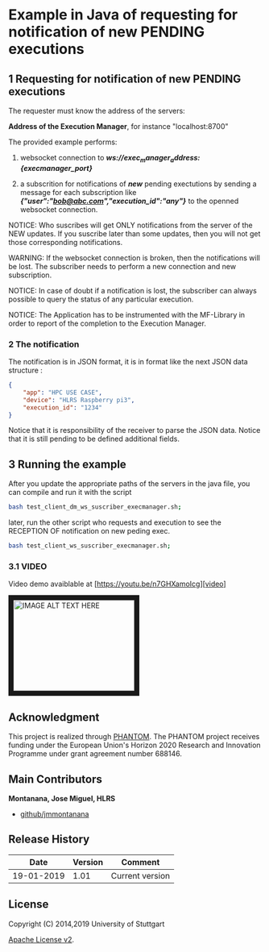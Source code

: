 # Example in Java of requesting for notification of new PENDING executions 

## 1 Requesting for notification of new PENDING executions 

The requester must know the address of the servers:

 **Address of the Execution Manager**, for instance "localhost:8700"


 The provided example performs:
 
 1. websocket connection to ***ws://${exec_manager_address}:${execmanager_port}***
 
 2. a subscrition for notifications of ***new*** pending exectutions by sending a message for each subscription like ***{"user":"bob@abc.com","execution_id":"any"}*** to the openned websocket connection. 
 
 

NOTICE: Who suscribes will get ONLY notifications from the server of the NEW updates. If you suscribe later than some updates, then you will not get those corresponding notifications.

WARNING: If the websocket connection is broken, then the notifications will be lost. The subscriber needs to perform a new connection and new subscription.

NOTICE: In case of doubt if a notification is lost, the subscriber can always possible to query the status of any particular execution.

NOTICE: The Application has to be instrumented with the MF-Library in order to report of the completion to the Execution Manager.
 
 

### 2 The notification

The notification is in JSON format, it is in format like the next JSON data structure :

```json
{
	"app": "HPC USE CASE",
	"device": "HLRS Raspberry pi3",
	"execution_id": "1234"
}
```

Notice that it is responsibility of the receiver to parse the JSON data.
Notice that it is still pending to be defined additional fields.

## 3 Running the example

After you update the appropriate paths of the servers in the java file,
you can compile and run it with the script


```bash
bash test_client_dm_ws_suscriber_execmanager.sh;
```

later, run the other script who requests and execution to see the RECEPTION OF notification on new peding exec.


```bash
bash test_client_ws_suscriber_execmanager.sh;
```



### 3.1 VIDEO

Video demo avaiblable at  [https://youtu.be/n7GHXamoIcg][video]

<a href="http://www.youtube.com/watch?feature=player_embedded&v=6s6AOytHV6I
" target="_blank"><img src="http://img.youtube.com/vi/6s6AOytHV6I/0.jpg" 
alt="IMAGE ALT TEXT HERE" width="240" height="180" border="10" /></a>

 

## Acknowledgment
This project is realized through [PHANTOM][phantom].
The PHANTOM project receives funding under the European Union's Horizon 2020 Research and Innovation Programme under grant agreement number 688146.




## Main Contributors

**Montanana, Jose Miguel, HLRS**
+ [github/jmmontanana](https://github.com/jmmontanana)



## Release History

| Date        | Version | Comment          |
| ----------- | ------- | ---------------- |
| 19-01-2019  | 1.01    | Current version  |

## License
Copyright (C) 2014,2019 University of Stuttgart

[Apache License v2](LICENSE).

[output]: https://github.com/PHANTOM-Platform/testing_integration/blob/master/app_output/exec_stats.json
[video]: https://youtu.be/n7GHXamoIcg
[phantom]: http://www.phantom-project.org
